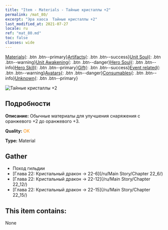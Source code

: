 ```yaml
---
title: "Item - Materials - Тайные кристаллы +2"
permalink: /mat_80/
excerpt: "Эра хаоса  Тайные кристаллы +2"
last_modified_at: 2021-07-27
locale: ru
ref: "mat_80.md"
toc: false
classes: wide
---
```

 [Materials](/ItemsRU/){: .btn .btn--primary}[Artifacts](/ItemsRU/Artifacts/){: .btn .btn--success}[Unit Soul](/ItemsRU/UnitSoul/){: .btn .btn--warning}[Unit Awakening](/ItemsRU/UnitAwakening/){: .btn .btn--danger}[Hero Soul](/ItemsRU/HeroSoul/){: .btn .btn--info}[Hero Skill](/ItemsRU/HeroSkill/){: .btn .btn--primary}[Gift](/ItemsRU/Gift/){: .btn .btn--success}[Event related](/ItemsRU/Events/){: .btn .btn--warning}[Avatars](/ItemsRU/Avatars/){: .btn .btn--danger}[Consumables](/ItemsRU/Consumables/){: .btn .btn--info}[Unknown](/ItemsRU/Unknown/){: .btn .btn--primary}

 ![Тайные кристаллы +2](/images/t/i_cailiao_shuijing3.png)

## Подробности
 **Описание:** Обычные материалы для улучшения снаряжения c оранжевого +2 до оранжевого +3.

 **Quality:** <span style="color: #FF8C00">OK</span>

 **Type:** Material

## Gather

*    Поход гильдии 
*    [Глава 22: Кристальный дракон -> 22-6](/ru/Main Story/Chapter 22_6/) 
*    [Глава 22: Кристальный дракон -> 22-12](/ru/Main Story/Chapter 22_12/) 
*    [Глава 22: Кристальный дракон -> 22-15](/ru/Main Story/Chapter 22_15/) 

## This item contains:

  None

